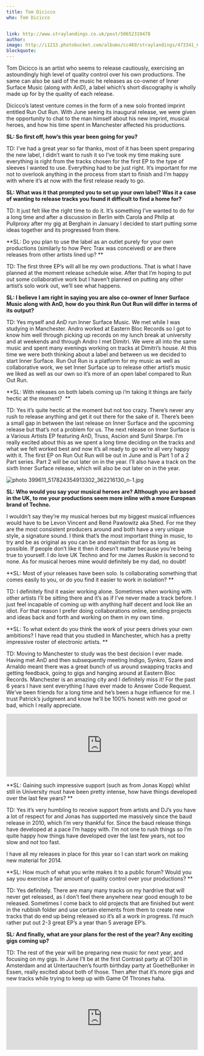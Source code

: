 ```yaml
---
title: Tom Dicicco
who: Tom Dicicco


link: http://www.straylandings.co.uk/post/50652319478
author:
image: http://i1213.photobucket.com/albums/cc469/straylandings/473341_622113997817670_1061971758_o.jpg
blockquote:
---
```


Tom Dicicco is an artist who seems to release cautiously, exercising an astoundingly high level of quality control over his own productions. The same can also be said of the music he releases as co-owner of Inner Surface Music (along with AnD), a label which’s short discography is wholly made up for by the quality of each release.

Dicicco’s latest venture comes in the form of a new solo fronted imprint entitled Run Out Run. With June seeing its inaugural release, we were given the opportunity to chat to the man himself about his new imprint, musical heroes, and how his time spent in Manchester affected his productions. 

**SL: So first off, how’s this year been going for you?**

TD: I’ve had a great year so far thanks, most of it has been spent preparing the new label, I didn’t want to rush it so I’ve took my time making sure everything is right from the tracks chosen for the first EP to the type of sleeves I wanted to use. Everything had to be just right. It’s important for me not to overlook anything in the process from start to finish and I’m happy with where it’s at now with the first release ready to go.

**SL: What was it that prompted you to set up your own label? Was it a case of wanting to release tracks you found it difficult to find a home for?**

TD: It just felt like the right time to do it. It’s something I’ve wanted to do for a long time and after a discussion in Berlin with Carola and Philip at Pullproxy after my gig at Berghain in January I decided to start putting some ideas together and its progressed from there.

**SL: Do you plan to use the label as an outlet purely for your own productions (similarly to how Perc Trax was conceived) or are there releases from other artists lined up? **

TD: The first three EP’s will all be my own productions. That is what I have planned at the moment release schedule wise. After that I’m hoping to put out some collaborative work but I haven’t planned on putting any other artist’s solo work out, we’ll see what happens. 

**SL: I believe I am right in saying you are also co-owner of Inner Surface Music along with AnD, how do you think Run Out Run will differ in terms of its output?**

TD: Yes myself and AnD run Inner Surface Music. We met while I was studying in Manchester. Andro worked at Eastern Bloc Records so I got to know him well through picking up records on my lunch break at university and at weekends and through Andro I met Dimitri. We were all into the same music and spent many evenings working on tracks at Dimitri’s house. At this time we were both thinking about a label and between us we decided to start Inner Surface. Run Out Run is a platform for my music as well as collaborative work, we set Inner Surface up to release other artist’s music we liked as well as our own so it’s more of an open label compared to Run Out Run. 

**SL: With releases on both labels coming up i’m taking it things are fairly hectic at the moment?  **

TD: Yes it’s quite hectic at the moment but not too crazy. There’s never any rush to release anything and get it out there for the sake of it. There’s been a small gap in between the last release on Inner Surface and the upcoming release but that’s not a problem for us. The next release on Inner Surface is a Various Artists EP featuring AnD, Truss, Ascion and Sunil Sharpe. I’m really excited about this as we spent a long time deciding on the tracks and what we felt worked best and now it’s all ready to go we’re all very happy with it. The first EP on Run Out Run will be out in June and is Part 1 of a 2 Part series. Part 2 will be out later on in the year. I’ll also have a track on the sixth Inner Surface release, which will also be out later on in the year.  

![photo 399611_517824354913302_362216130_n-1.jpg](http://i1213.photobucket.com/albums/cc469/straylandings/399611_517824354913302_362216130_n-1.jpg)

**SL: Who would you say your musical heroes are? Although you are based in the UK, to me your productions seem more inline with a more European brand of Techno.**

I wouldn’t say they’re my musical heroes but my biggest musical influences would have to be Levon Vincent and René Pawlowitz aka Shed. For me they are the most consistent producers around and both have a very unique style, a signature sound. I think that’s the most important thing in music, to try and be as original as you can be and maintain that for as long as possible. If people don’t like it then it doesn’t matter because you’re being true to yourself. I do love UK Techno and for me James Ruskin is second to none. As for musical heroes mine would definitely be my dad, no doubt!

**SL: Most of your releases have been solo. Is collaborating something that comes easily to you, or do you find it easier to work in isolation? **

TD: I definitely find it easier working alone. Sometimes when working with other artists I’ll be sitting there and it’s as if I’ve never made a track before. I just feel incapable of coming up with anything half decent and look like an idiot. For that reason I prefer doing collaborations online, sending projects and ideas back and forth and working on them in my own time. 

**SL: To what extent do you think the work of your peers drives your own ambitions? I have read that you studied in Manchester, which has a pretty impressive roster of electronic artists. **

TD: Moving to Manchester to study was the best decision I ever made. Having met AnD and then subsequently meeting Indigo, Synkro, Szare and Arnaldo meant there was a great bunch of us around swapping tracks and getting feedback, going to gigs and hanging around at Eastern Bloc Records. Manchester is an amazing city and I definitely miss it! For the past 6 years I have sent everything I have ever made to Answer Code Request. We’ve been friends for a long time and he’s been a huge influence for me. I trust Patrick’s judgment and know he’ll be 100% honest with me good or bad, which I really appreciate.

<iframe frameborder="no" height="166" scrolling="no" src="http://w.soundcloud.com/player/?url=http%3A%2F%2Fapi.soundcloud.com%2Ftracks%2F59592295&amp;show_artwork=true" width="100%"></iframe>

**SL: Gaining such impressive support (such as from Jonas Kopp) whilst still in University must have been pretty intense, how have things developed over the last few years? **

TD: Yes it&#8217;s very humbling to receive support from artists and DJ&#8217;s you have a lot of respect for and Jonas has supported me massively since the baud release in 2010, which I’m very thankful for. Since the baud release things have developed at a pace I’m happy with. I’m not one to rush things so I’m quite happy how things have developed over the last few years, not too slow and not too fast.

I have all my releases in place for this year so I can start work on making new material for 2014. 

**SL: How much of what you write makes it to a public forum? Would you say you exercise a fair amount of quality control over your productions? **

TD: Yes definitely. There are many many tracks on my hardrive that will never get released, as I don’t feel there anywhere near good enough to be released. Sometimes I come back to old projects that are finished but went in the rubbish folder and use certain elements from them to create new tracks that do end up being released so it’s all a work in progress. I’d much rather put out 2-3 great EP’s a year than 5 average EP’s. 

**SL: And finally, what are your plans for the rest of the year? Any exciting gigs coming up?**

TD: The rest of the year will be preparing new music for next year, and focusing on my gigs. In June I’ll be at the first Contrast party at OT301 in Amsterdam and at Untertauchen’s fourth birthday party at GoetheBunker in Essen, really excited about both of those. Then after that it’s more gigs and new tracks while trying to keep up with Game Of Thrones haha.

<iframe frameborder="no" height="166" scrolling="no" src="http://w.soundcloud.com/player/?url=http%3A%2F%2Fapi.soundcloud.com%2Ftracks%2F88971886&amp;show_artwork=true" width="100%"></iframe>